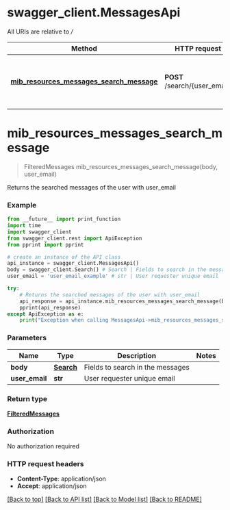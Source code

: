 # swagger_client.MessagesApi

All URIs are relative to */*

Method | HTTP request | Description
------------- | ------------- | -------------
[**mib_resources_messages_search_message**](MessagesApi.md#mib_resources_messages_search_message) | **POST** /search/{user_email} | Returns the searched messages of the user with user_email

# **mib_resources_messages_search_message**
> FilteredMessages mib_resources_messages_search_message(body, user_email)

Returns the searched messages of the user with user_email

### Example
```python
from __future__ import print_function
import time
import swagger_client
from swagger_client.rest import ApiException
from pprint import pprint

# create an instance of the API class
api_instance = swagger_client.MessagesApi()
body = swagger_client.Search() # Search | Fields to search in the messages
user_email = 'user_email_example' # str | User requester unique email

try:
    # Returns the searched messages of the user with user_email
    api_response = api_instance.mib_resources_messages_search_message(body, user_email)
    pprint(api_response)
except ApiException as e:
    print("Exception when calling MessagesApi->mib_resources_messages_search_message: %s\n" % e)
```

### Parameters

Name | Type | Description  | Notes
------------- | ------------- | ------------- | -------------
 **body** | [**Search**](Search.md)| Fields to search in the messages | 
 **user_email** | **str**| User requester unique email | 

### Return type

[**FilteredMessages**](FilteredMessages.md)

### Authorization

No authorization required

### HTTP request headers

 - **Content-Type**: application/json
 - **Accept**: application/json

[[Back to top]](#) [[Back to API list]](../README.md#documentation-for-api-endpoints) [[Back to Model list]](../README.md#documentation-for-models) [[Back to README]](../README.md)

